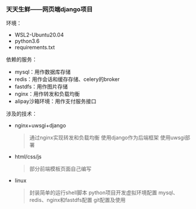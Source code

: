 ### 天天生鲜——网页端django项目


环境：

+ WSL2-Ubuntu20.04
+ python3.6
+ requirements.txt

依赖的服务：

+ mysql：用作数据库存储
+ redis：用作会话和缓存存储、celery的broker
+ fastdfs：用作图片存储
+ nginx：用作转发和负载均衡
+ alipay沙箱环境：用作支付服务接口

涉及的技术：

+ nginx+uwsgi+django
  > 通过nginx实现转发和负载均衡
  > 使用django作为后端框架
  > 使用uwsgi部署
+ html/css/js
  > 部分前端模板页面自己编写
+ linux
  > 封装简单的运行shell脚本
  > python项目开发虚拟环境配置
  > mysql、redis、nginx和fastdfs配置
  > git配置及使用

